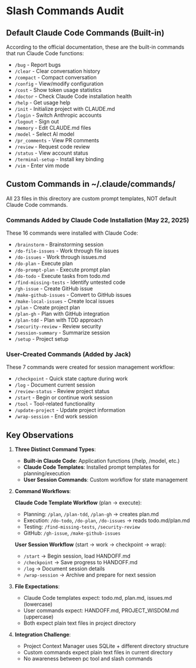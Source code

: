 # Slash Commands Audit

## Default Claude Code Commands (Built-in)
According to the official documentation, these are the built-in commands that run Claude Code functions:
- `/bug` - Report bugs
- `/clear` - Clear conversation history
- `/compact` - Compact conversation
- `/config` - View/modify configuration
- `/cost` - Show token usage statistics
- `/doctor` - Check Claude Code installation health
- `/help` - Get usage help
- `/init` - Initialize project with CLAUDE.md
- `/login` - Switch Anthropic accounts
- `/logout` - Sign out
- `/memory` - Edit CLAUDE.md files
- `/model` - Select AI model
- `/pr_comments` - View PR comments
- `/review` - Request code review
- `/status` - View account status
- `/terminal-setup` - Install key binding
- `/vim` - Enter vim mode

## Custom Commands in ~/.claude/commands/
All 23 files in this directory are custom prompt templates, NOT default Claude Code commands.

### Commands Added by Claude Code Installation (May 22, 2025)
These 16 commands were installed with Claude Code:
- `/brainstorm` - Brainstorming session
- `/do-file-issues` - Work through file issues
- `/do-issues` - Work through issues.md
- `/do-plan` - Execute plan
- `/do-prompt-plan` - Execute prompt plan
- `/do-todo` - Execute tasks from todo.md
- `/find-missing-tests` - Identify untested code
- `/gh-issue` - Create GitHub issue
- `/make-github-issues` - Convert to GitHub issues
- `/make-local-issues` - Create local issues
- `/plan` - Create project plan
- `/plan-gh` - Plan with GitHub integration
- `/plan-tdd` - Plan with TDD approach
- `/security-review` - Review security
- `/session-summary` - Summarize session
- `/setup` - Project setup

### User-Created Commands (Added by Jack)
These 7 commands were created for session management workflow:
- `/checkpoint` - Quick state capture during work
- `/log` - Document current session
- `/review-status` - Review project status
- `/start` - Begin or continue work session
- `/tool` - Tool-related functionality
- `/update-project` - Update project information
- `/wrap-session` - End work session

## Key Observations

1. **Three Distinct Command Types**:
   - **Built-in Claude Code**: Application functions (/help, /model, etc.)
   - **Claude Code Templates**: Installed prompt templates for planning/execution
   - **User Session Commands**: Custom workflow for state management

2. **Command Workflows**:
   
   **Claude Code Template Workflow** (plan → execute):
   - Planning: `/plan`, `/plan-tdd`, `/plan-gh` → creates plan.md
   - Execution: `/do-todo`, `/do-plan`, `/do-issues` → reads todo.md/plan.md
   - Testing: `/find-missing-tests`, `/security-review`
   - GitHub: `/gh-issue`, `/make-github-issues`
   
   **User Session Workflow** (start → work → checkpoint → wrap):
   - `/start` → Begin session, load HANDOFF.md
   - `/checkpoint` → Save progress to HANDOFF.md
   - `/log` → Document session details
   - `/wrap-session` → Archive and prepare for next session

3. **File Expectations**:
   - Claude Code templates expect: todo.md, plan.md, issues.md (lowercase)
   - User commands expect: HANDOFF.md, PROJECT_WISDOM.md (uppercase)
   - Both expect plain text files in project directory

4. **Integration Challenge**:
   - Project Context Manager uses SQLite + different directory structure
   - Custom commands expect plain text files in current directory
   - No awareness between pc tool and slash commands